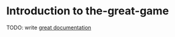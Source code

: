 # Introduction to the-great-game

TODO: write [great documentation](http://jacobian.org/writing/what-to-write/)
